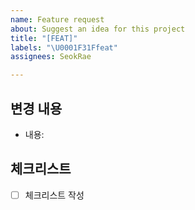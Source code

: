 ```yaml
---
name: Feature request
about: Suggest an idea for this project
title: "[FEAT]"
labels: "\U0001F31Ffeat"
assignees: SeokRae

---
```


## 변경 내용

- 내용: 

## 체크리스트

- [ ] 체크리스트 작성
